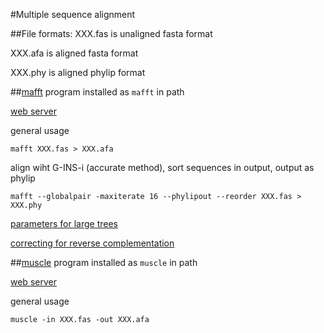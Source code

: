 #Multiple sequence alignment

##File formats: 
XXX.fas is unaligned fasta format

XXX.afa is aligned fasta format

XXX.phy is aligned phylip format
  
##[mafft](http://mafft.cbrc.jp/alignment/software/) 
program installed as `mafft` in path

[web server](http://toolkit.tuebingen.mpg.de/mafft)

general usage

`mafft XXX.fas > XXX.afa`

align wiht G-INS-i (accurate method), sort sequences in output, output as phylip

`mafft --globalpair -maxiterate 16 --phylipout --reorder XXX.fas > XXX.phy`

[parameters for large trees](http://mafft.cbrc.jp/alignment/software/tips.html)

[correcting for reverse complementation](http://mafft.cbrc.jp/alignment/software/adjustdirection.html)

##[muscle](http://www.drive5.com/muscle/index.htm)
program installed as `muscle` in path

[web server](http://www.ebi.ac.uk/Tools/msa/muscle/)

general usage

`muscle -in XXX.fas -out XXX.afa`

